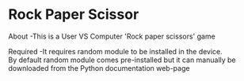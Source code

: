 # Rock Paper Scissor
About -This is a User VS Computer 'Rock paper scissors' game

Required -It requires random module to be installed in the device. <br>
By default random module comes pre-installed but it can manually be downloaded from the Python documentation web-page



